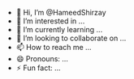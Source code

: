 - 👋 Hi, I’m @HameedShirzay
- 👀 I’m interested in ...
- 🌱 I’m currently learning ...
- 💞️ I’m looking to collaborate on ...
- 📫 How to reach me ...
- 😄 Pronouns: ...
- ⚡ Fun fact: ...

<!---
HameedShirzay/HameedShirzay is a ✨ special ✨ repository because its `README.md` (this file) appears on your GitHub profile.
You can click the Preview link to take a look at your changes.
--->
